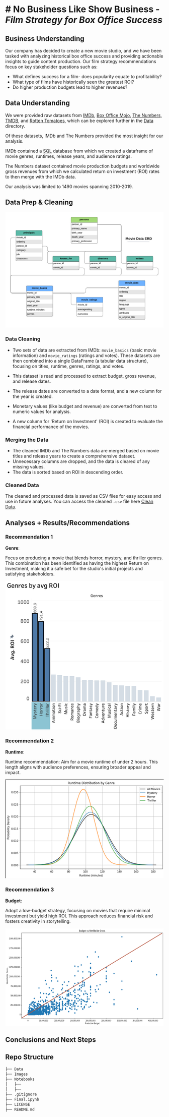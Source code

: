 # # **No Business Like Show Business** - *Film Strategy for Box Office Success*
## Business Understanding

Our company has decided to create a new movie studio, and we have been tasked with analyzing historical box office success and providing actionable insights to guide content production. Our film strategy recommendations focus on key stakeholder questions such as:

- What defines success for a film- does popularity equate to profitability?
- What type of films have historically seen the greatest ROI?
- Do higher production budgets lead to higher revenues?

## Data Understanding
We were provided raw datasets from [IMDb](https://www.imdb.com/), [Box Office Mojo](https://www.boxofficemojo.com/), [The Numbers](https://www.the-numbers.com/), [TMDB](https://www.themoviedb.org/), and [Rotten Tomatoes](https://www.rottentomatoes.com/), which can be explored further in the [Data](https://github.com/pyamin1878/Movie-Project/tree/main/Data) directory. 

Of these datasets, IMDb and The Numbers provided the most insight for our analysis. 

IMDb contained a [SQL](https://docs.python.org/3/library/sqlite3.html) database from which we created a dataframe of movie genres, runtimes, release years, and audience ratings.

The Numbers dataset contained movie production budgets and worldwide gross revenues from which we calculated return on investment (ROI) rates to then merge with the IMDb data.

Our analysis was limited to 1490 movies spanning 2010-2019.


## Data Prep & Cleaning
![Alt text](Images/IMDB_ERD.jpeg)

### Data Cleaning
- Two sets of data are extracted from IMDb: `movie_basics` (basic movie information) and `movie_ratings` (ratings and votes).
These datasets are then combined into a single DataFrame (a tabular data structure), focusing on titles, runtime, genres, ratings, and votes.

- This dataset is read and processed to extract budget, gross revenue, and release dates.

- The release dates are converted to a date format, and a new column for the year is created.

- Monetary values (like budget and revenue) are converted from text to numeric values for analysis.

- A new column for 'Return on Investment' (ROI) is created to evaluate the financial performance of the movies.
### Merging the Data
- The cleaned IMDb and The Numbers data are merged based on movie titles and release years to create a comprehensive dataset.
- Unnecessary columns are dropped, and the data is cleared of any missing values.
- The data is sorted based on ROI in descending order.

### Cleaned Data

The cleaned and processed data is saved as CSV files for easy access and use in future analyses. You can access the cleaned `.csv` file here [Clean Data](https://github.com/pyamin1878/Movie-Project/blob/main/Data/movie_clean_v2.csv).

## Analyses + Results/Recommendations 

### Recommendation 1

**Genre**: 

Focus on producing a movie that blends horror, mystery, and thriller genres. This combination has been identified as having the highest Return on Investment, making it a safe bet for the studio's initial projects and satisfying stakeholders.

![Alt text](Images/genres.png)

### Recommendation 2

**Runtime**: 

Runtime recommendation: Aim for a movie runtime of under 2 hours. This length aligns with audience preferences, ensuring broader appeal and impact.

![Alt text](Images/runtime_new.png)

### Recommendation 3

**Budget**: 

Adopt a low-budget strategy, focusing on movies that require minimal investment but yield high ROI. This approach reduces financial risk and fosters creativity in storytelling.

![Alt text](Images/budget_new.png)

## Conclusions and Next Steps

## Repo Structure 
```
├── Data
├── Images
├── Notebooks
│   ├── 
│   ├── 
├── .gitignore
├── Final.ipynb
├── LICENSE
├── README.md
```
